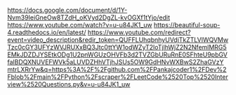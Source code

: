 https://docs.google.com/document/d/1Y-Nvm39IeiGneOw8TZdH_oKVyd2DgZL-kvOGXf1tYjo/edit
https://www.youtube.com/watch?v=u-u84JK1_uw
https://beautiful-soup-4.readthedocs.io/en/latest/
https://www.youtube.com/redirect?event=video_description&redir_token=QUFFLUhqbnhyUVdjTkZTLVlWQVMwTzc0cGY3UFYzWVJRUXxBQ3Jtc0ttYW1odWZyT2loTjlhWjZ2N2NfemlMRG5EMkJDZDJYSEtkODg1U2pnWGUzOHVFb3d2TVZGbURuRnE0SFhteU9pbGVfalBDQXNUVEFWVk5aLUVDZHhVTjhJSUs5OW9GdHNvWXBwS2ZhaGVzYmtrLXRrYw&q=https%3A%2F%2Fgithub.com%2FPankajcoder1%2FDev%2Fblob%2Fmain%2FPython%2Fscraper%2FLeetCode%2520Top%2520Interview%2520Questions.py&v=u-u84JK1_uw
